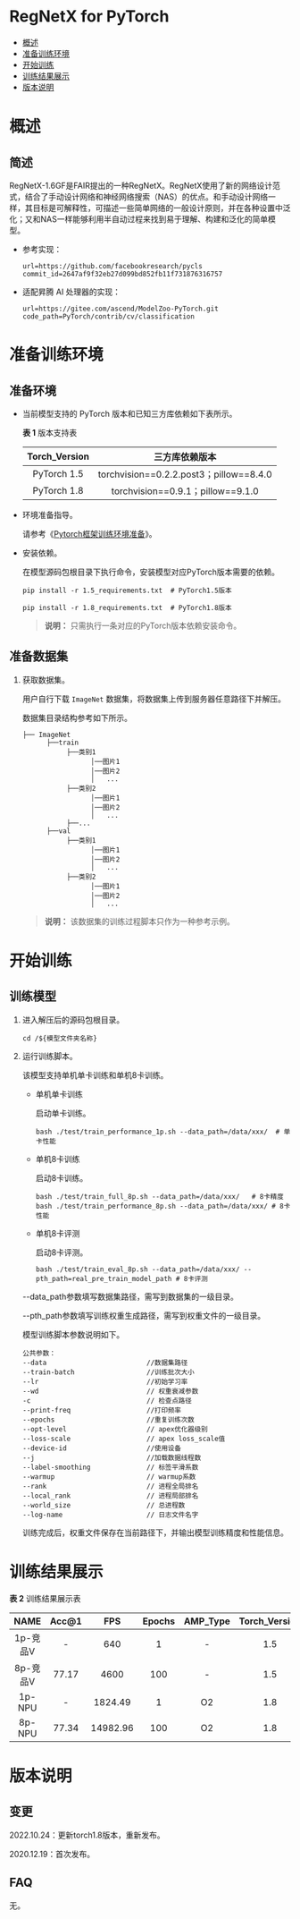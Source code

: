 # RegNetX for PyTorch

-   [概述](概述.md)
-   [准备训练环境](准备训练环境.md)
-   [开始训练](开始训练.md)
-   [训练结果展示](训练结果展示.md)
-   [版本说明](版本说明.md)


# 概述
## 简述

RegNetX-1.6GF是FAIR提出的一种RegNetX。RegNetX使用了新的网络设计范式，结合了手动设计网络和神经网络搜索（NAS）的优点。和手动设计网络一样，其目标是可解释性，可描述一些简单网络的一般设计原则，并在各种设置中泛化；又和NAS一样能够利用半自动过程来找到易于理解、构建和泛化的简单模型。
- 参考实现：

  ```
  url=https://github.com/facebookresearch/pycls
  commit_id=2647af9f32eb27d099bd852fb11f731876316757
  ```

- 适配昇腾 AI 处理器的实现：

  ```
  url=https://gitee.com/ascend/ModelZoo-PyTorch.git
  code_path=PyTorch/contrib/cv/classification
  ```


# 准备训练环境

## 准备环境

- 当前模型支持的 PyTorch 版本和已知三方库依赖如下表所示。

  **表 1**  版本支持表

  | Torch_Version      | 三方库依赖版本                                 |
  | :--------: | :----------------------------------------------------------: |
  | PyTorch 1.5 | torchvision==0.2.2.post3；pillow==8.4.0 |
  | PyTorch 1.8 | torchvision==0.9.1；pillow==9.1.0 |

- 环境准备指导。

  请参考《[Pytorch框架训练环境准备](https://www.hiascend.com/document/detail/zh/ModelZoo/pytorchframework/ptes)》。
  
- 安装依赖。

  在模型源码包根目录下执行命令，安装模型对应PyTorch版本需要的依赖。
  ```
  pip install -r 1.5_requirements.txt  # PyTorch1.5版本
  
  pip install -r 1.8_requirements.txt  # PyTorch1.8版本
  ```
  > **说明：** 
  >只需执行一条对应的PyTorch版本依赖安装命令。

## 准备数据集

1. 获取数据集。

   用户自行下载 `ImageNet` 数据集，将数据集上传到服务器任意路径下并解压。
    
   数据集目录结构参考如下所示。

   ```
   ├── ImageNet
         ├──train
              ├──类别1
                    │──图片1
                    │──图片2
                    │   ...       
              ├──类别2
                    │──图片1
                    │──图片2
                    │   ...   
              ├──...                     
         ├──val  
              ├──类别1
                    │──图片1
                    │──图片2
                    │   ...       
              ├──类别2
                    │──图片1
                    │──图片2
                    │   ...              
   ```
   > **说明：** 
   >该数据集的训练过程脚本只作为一种参考示例。

# 开始训练

## 训练模型

1. 进入解压后的源码包根目录。

   ```
   cd /${模型文件夹名称} 
   ```

2. 运行训练脚本。

   该模型支持单机单卡训练和单机8卡训练。

   - 单机单卡训练

     启动单卡训练。

     ```
     bash ./test/train_performance_1p.sh --data_path=/data/xxx/  # 单卡性能
     ```

   - 单机8卡训练

     启动8卡训练。

     ```
     bash ./test/train_full_8p.sh --data_path=/data/xxx/   # 8卡精度
     bash ./test/train_performance_8p.sh --data_path=/data/xxx/ # 8卡性能
     ```

   - 单机8卡评测

     启动8卡评测。

     ```
     bash ./test/train_eval_8p.sh --data_path=/data/xxx/ --pth_path=real_pre_train_model_path # 8卡评测
     ```

   --data_path参数填写数据集路径，需写到数据集的一级目录。
   
   --pth_path参数填写训练权重生成路径，需写到权重文件的一级目录。

   模型训练脚本参数说明如下。

   ```
   公共参数：
   --data                         //数据集路径
   --train-batch                  //训练批次大小
   --lr                           //初始学习率
   --wd                           // 权重衰减参数
   -c                             // 检查点路径
   --print-freq                   //打印频率
   --epochs                       //重复训练次数
   --opt-level                    // apex优化器级别
   --loss-scale                   // apex loss_scale值
   --device-id                    //使用设备
   --j                            //加载数据线程数
   --label-smoothing              // 标签平滑系数
   --warmup                       // warmup系数
   --rank                         // 进程全局排名
   --local_rank                   // 进程局部排名
   --world_size                   // 总进程数
   --log-name                     // 日志文件名字
   ```
   
   训练完成后，权重文件保存在当前路径下，并输出模型训练精度和性能信息。

# 训练结果展示

**表 2**  训练结果展示表

| NAME    | Acc@1  |    FPS  | Epochs | AMP_Type | Torch_Version |
| :-----: | :----: | :----:  | :----: | :------: | :--------:  |
| 1p-竞品V| - | 640 | 1 | - | 1.5 |
| 8p-竞品V| 77.17 | 4600 | 100 | - | 1.5 |
| 1p-NPU  |   -    |   1824.49   | 1      |    O2    |   1.8    |
| 8p-NPU  | 77.34    |  14982.96    |  100   |  O2   |    1.8   |

# 版本说明

## 变更

2022.10.24：更新torch1.8版本，重新发布。

2020.12.19：首次发布。

## FAQ

无。

